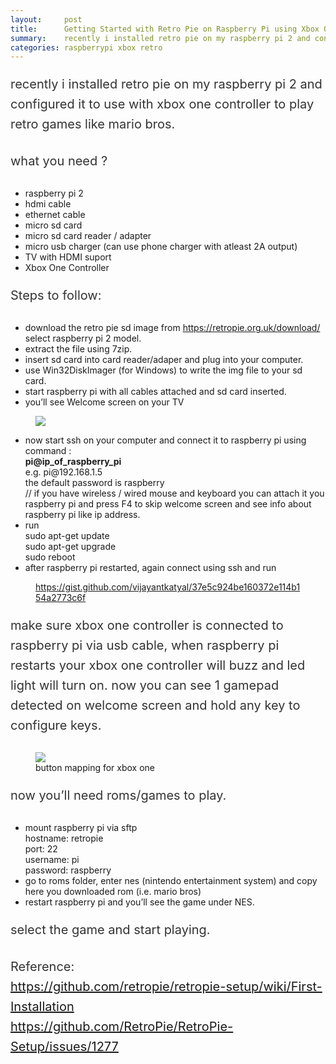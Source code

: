 ```yaml
---
layout:     post
title:      Getting Started with Retro Pie on Raspberry Pi using Xbox One Controller
summary:    recently i installed retro pie on my raspberry pi 2 and configured it to use with xbox one controller to play retro games like mario bros.
categories: raspberrypi xbox retro
---
```


<style>         
    section {
        margin: auto;
    }
    section p {
        margin-bottom: 27px;
        font-size: 20px;
        line-height: 1.6;
        color: #333;
    }
    section img {
        max-width: 640px;
    }
    .aspectRatioPlaceholder {
        max-width: auto !important;
        max-height: auto !important;
    }
    .aspectRatioPlaceholder-fill {
        padding-bottom: 0 !important;
    }
    header,
    section[data-field=subtitle] {
        display: none;
    }
</style>
<article class="h-entry">
    <section data-field="body" class="e-content">
    <section name="f066" class="section section--body section--first section--last">
        <div class="section-content">
            <div class="section-inner sectionLayout--insetColumn">
                <p name="e6cc" id="e6cc" class="graf graf--p graf-after--h3">recently i installed retro pie on my raspberry pi 2 and configured it to use with xbox one controller to play retro games like mario bros.</p>
                <p name="3d9a" id="3d9a" class="graf graf--p graf-after--p">what you need ?</p>
                <ul class="postList">
                <li name="9be8" id="9be8" class="graf graf--li graf-after--p">raspberry pi 2</li>
                <li name="abe6" id="abe6" class="graf graf--li graf-after--li">hdmi cable</li>
                <li name="d52e" id="d52e" class="graf graf--li graf-after--li">ethernet cable</li>
                <li name="c83e" id="c83e" class="graf graf--li graf-after--li">micro sd card</li>
                <li name="9728" id="9728" class="graf graf--li graf-after--li">micro sd card reader / adapter</li>
                <li name="5f6b" id="5f6b" class="graf graf--li graf-after--li">micro usb charger (can use phone charger with atleast 2A output)</li>
                <li name="4357" id="4357" class="graf graf--li graf-after--li">TV with HDMI suport</li>
                <li name="2348" id="2348" class="graf graf--li graf-after--li">Xbox One Controller</li>
                </ul>
                <p name="3db0" id="3db0" class="graf graf--p graf-after--li">Steps to follow:</p>
                <ul class="postList">
                <li name="0362" id="0362" class="graf graf--li graf-after--p">download the retro pie sd image from <a href="https://retropie.org.uk/download/" data-href="https://retropie.org.uk/download/" class="markup--anchor markup--li-anchor" rel="nofollow" target="_blank">https://retropie.org.uk/download/</a> select raspberry pi 2 model.</li>
                <li name="a524" id="a524" class="graf graf--li graf-after--li">extract the file using 7zip.</li>
                <li name="01dd" id="01dd" class="graf graf--li graf-after--li">insert sd card into card reader/adaper and plug into your computer.</li>
                <li name="72d2" id="72d2" class="graf graf--li graf-after--li">use Win32DiskImager (for Windows) to write the img file to your sd card.</li>
                <li name="22bb" id="22bb" class="graf graf--li graf-after--li">start raspberry pi with all cables attached and sd card inserted.</li>
                <li name="6666" id="6666" class="graf graf--li graf-after--li">you’ll see Welcome screen on your TV</li>
                </ul>
                <figure name="cca7" id="cca7" class="graf graf--figure graf-after--li">
                <div class="aspectRatioPlaceholder is-locked" style="max-width: 700px; max-height: 394px;">
                    <div class="aspectRatioPlaceholder-fill" style="padding-bottom: 56.3%;"></div>
                    <img class="graf-image" data-image-id="1*-YrLZOEpzUuJksJ2r_1v2Q.jpeg" data-width="960" data-height="540" src="https://cdn-images-1.medium.com/max/800/1*-YrLZOEpzUuJksJ2r_1v2Q.jpeg">
                </div>
                </figure>
                <ul class="postList">
                <li name="9751" id="9751" class="graf graf--li graf-after--figure">now start ssh on your computer and connect it to raspberry pi using command : <br><strong class="markup--strong markup--li-strong">pi@ip_of_raspberry_pi</strong><br>e.g. pi@192.168.1.5<br>the default password is raspberry<br>// if you have wireless / wired mouse and keyboard you can attach it you raspberry pi and press F4 to skip welcome screen and see info about raspberry pi like ip address.</li>
                <li name="befc" id="befc" class="graf graf--li graf-after--li">run<br>sudo apt-get update<br>sudo apt-get upgrade<br>sudo reboot</li>
                <li name="3af4" id="3af4" class="graf graf--li graf-after--li">after raspberry pi restarted, again connect using ssh and run</li>
                </ul>
                <figure name="51c1" id="51c1" class="graf graf--figure graf--iframe graf-after--li">
                <figcaption class="imageCaption"><a href="https://gist.github.com/vijayantkatyal/37e5c924be160372e114b154a2773c6f" data-href="https://gist.github.com/vijayantkatyal/37e5c924be160372e114b154a2773c6f" class="markup--anchor markup--figure-anchor" rel="nofollow" target="_blank">https://gist.github.com/vijayantkatyal/37e5c924be160372e114b154a2773c6f</a></figcaption>
                </figure>
                <p name="678b" id="678b" class="graf graf--p graf-after--figure">make sure xbox one controller is connected to raspberry pi via usb cable, when raspberry pi restarts your xbox one controller will buzz and led light will turn on. now you can see 1 gamepad detected on welcome screen and hold any key to configure keys.</p>
                <figure name="5b57" id="5b57" class="graf graf--figure graf-after--p">
                <div class="aspectRatioPlaceholder is-locked" style="max-width: 700px; max-height: 499px;">
                    <div class="aspectRatioPlaceholder-fill" style="padding-bottom: 71.3%;"></div>
                    <img class="graf-image" data-image-id="1*TRp68Rhkn4oFMkv6yueWcw.png" data-width="829" data-height="591" src="https://cdn-images-1.medium.com/max/800/1*TRp68Rhkn4oFMkv6yueWcw.png">
                </div>
                <figcaption class="imageCaption">button mapping for xbox one</figcaption>
                </figure>
                <p name="4760" id="4760" class="graf graf--p graf-after--figure">now you’ll need roms/games to play.</p>
                <ul class="postList">
                <li name="a9c6" id="a9c6" class="graf graf--li graf-after--p">mount raspberry pi via sftp<br>hostname: retropie<br>port: 22<br>username: pi<br>password: raspberry</li>
                <li name="9cc3" id="9cc3" class="graf graf--li graf-after--li">go to roms folder, enter nes (nintendo entertainment system) and copy here you downloaded rom (i.e. mario bros)</li>
                <li name="6f0d" id="6f0d" class="graf graf--li graf-after--li">restart raspberry pi and you’ll see the game under NES.</li>
                </ul>
                <p name="a8e7" id="a8e7" class="graf graf--p graf-after--li">select the game and start playing.</p>
                <p name="8fbc" id="8fbc" class="graf graf--p graf-after--p graf--last">Reference:<br><a href="https://github.com/retropie/retropie-setup/wiki/First-Installation" data-href="https://github.com/retropie/retropie-setup/wiki/First-Installation" class="markup--anchor markup--p-anchor" rel="nofollow" target="_blank">https://github.com/retropie/retropie-setup/wiki/First-Installation</a><br><a href="https://github.com/RetroPie/RetroPie-Setup/issues/1277" data-href="https://github.com/RetroPie/RetroPie-Setup/issues/1277" class="markup--anchor markup--p-anchor" rel="nofollow" target="_blank">https://github.com/RetroPie/RetroPie-Setup/issues/1277</a></p>
            </div>
        </div>
    </section>
    </section>         
</article>   